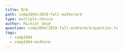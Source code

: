 ```yaml
---
title: N/A
path: comp2804/2019-fall-midterm/4
type: multiple-choice
author: Michiel Smid
question: comp2804/2019-fall-midterm/4/question.ts
tags:
  - comp2804
  - comp2804-midterm
---
```

